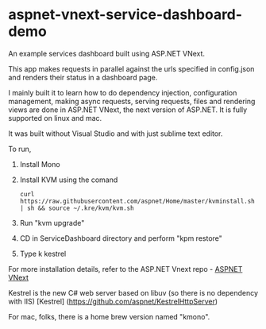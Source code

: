 aspnet-vnext-service-dashboard-demo
===================================

An example services dashboard built using ASP.NET VNext.


This app makes requests in parallel against the urls specified in config.json and renders their status in a dashboard page. 

I mainly built it to learn how to do dependency injection, configuration management, making async requests, serving requests, files and rendering views are done in ASP.NET VNext, the next version of ASP.NET. It is fully supported on linux and mac. 

It was built without Visual Studio and with just sublime text editor.

To run,

1. Install Mono
2. Install KVM using the comand

	```
	curl https://raw.githubusercontent.com/aspnet/Home/master/kvminstall.sh | sh && source ~/.kre/kvm/kvm.sh
	```

3. Run "kvm upgrade"
3. CD in ServiceDashboard directory and perform "kpm restore"
4. Type k kestrel

For more installation details, refer to the ASP.NET Vnext repo - [ASPNET VNext](https://github.com/aspnet/home)

Kestrel is the new C# web server based on libuv (so there is no dependency with IIS) [Kestrel] (https://github.com/aspnet/KestrelHttpServer)

For mac, folks, there is a home brew version named "kmono".

